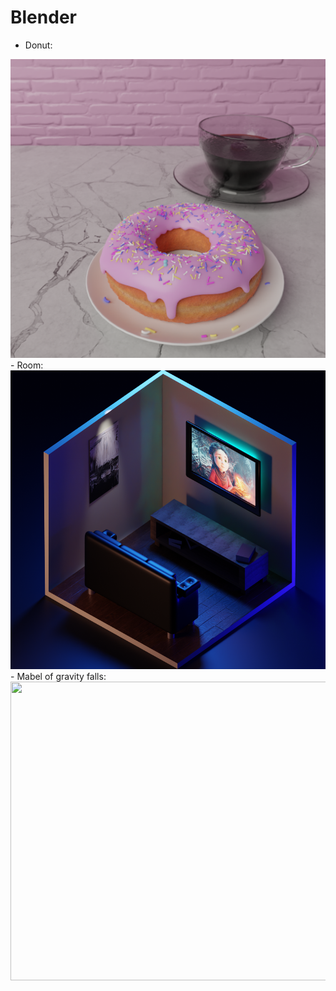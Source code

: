 # Blender

- Donut: 
<img src="/donut project/frames/1/0030.png" width="630" height="478">
- Room: 
<img src="/Room/prueba1.png" width="630" height="478">
- Mabel of gravity falls: 
<img src="/Mabel/final10.png" width="630" height="478">
